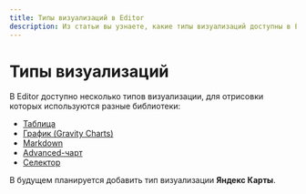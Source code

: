 ```yaml
---
title: Типы визуализаций в Editor
description: Из статьи вы узнаете, какие типы визуализаций доступны в Editor.
---
```


# Типы визуализаций

В Editor доступно несколько типов визуализации, для отрисовки которых используются разные библиотеки:

* [Таблица](./table.md)
* [График (Gravity Charts)](./chart.md)
* [Markdown](./markdown.md)
* [Advanced-чарт](./advanced.md)
* [Селектор](./controls.md)

В будущем планируется добавить тип визуализации **Яндекс Карты**.